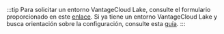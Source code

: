 :::tip
Para solicitar un entorno VantageCloud Lake, consulte el formulario proporcionado en este [enlace](https://www.teradata.com/about-us/contact). Si ya tiene un entorno VantageCloud Lake y busca orientación sobre la configuración, consulte esta [guía](../../vantagecloud-lake/getting-started-with-vantagecloud-lake.md).
:::